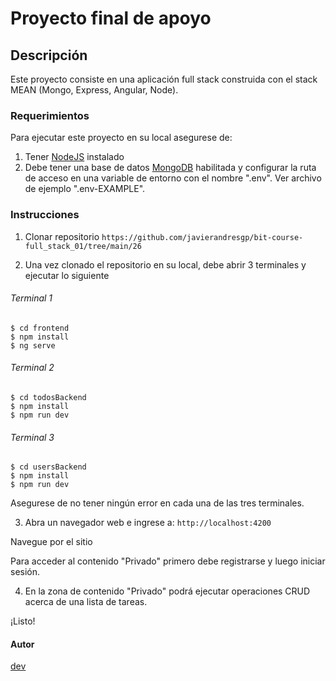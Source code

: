 # Proyecto final de apoyo

## Descripción

Este proyecto consiste en una aplicación full stack construida con el stack MEAN (Mongo, Express, Angular, Node).

### Requerimientos

Para ejecutar este proyecto en su local asegurese de:

1. Tener [NodeJS](https://nodejs.org/) instalado
2. Debe tener una base de datos [MongoDB](https://www.mongodb.com/) habilitada y configurar la ruta de acceso en una variable de entorno con el nombre ".env".  Ver archivo de ejemplo ".env-EXAMPLE".

### Instrucciones

1. Clonar repositorio ``https://github.com/javierandresgp/bit-course-full_stack_01/tree/main/26``

2. Una vez clonado el repositorio en su local, debe abrir 3 terminales y ejecutar lo siguiente

###### Terminal 1
```
$ cd frontend
$ npm install
$ ng serve
```

###### Terminal 2
```
$ cd todosBackend
$ npm install
$ npm run dev
```

###### Terminal 3
```
$ cd usersBackend
$ npm install
$ npm run dev
```

Asegurese de no tener ningún error en cada una de las tres terminales.

3. Abra un navegador web e ingrese a: ``http://localhost:4200``

Navegue por el sitio

Para acceder al contenido "Privado" primero debe registrarse y luego iniciar sesión.

4. En la zona de contenido "Privado" podrá ejecutar operaciones CRUD acerca de una lista de tareas.

¡Listo!

#### Autor
[dev](https://javierandresgp.com)
